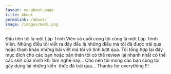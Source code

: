 ```yaml
---
layout: no-about-page
title: About
permalink: /about/
image: /images/me01.png
---
```

Đầu tiên tôi là một Lập Trình Viên và cuối cùng tôi cũng là một Lập Trình Viên. Những điều tôi viết ra đây đều là những điều mà tôi đã được trải qua hoặc tham khảo những bài viết mà tôi vô tình lướt qua. Tôi tổng hợp lại đây mục đích cho các bạn hoặc bản thân tôi có thể review lại nhanh nhất có thể các skill của mình khi làm nghề này... Cho nên tôi mong các bạn cũng tôi gây dựng lại những kiến  thức đã trải qua... Thanks for everything !!!
